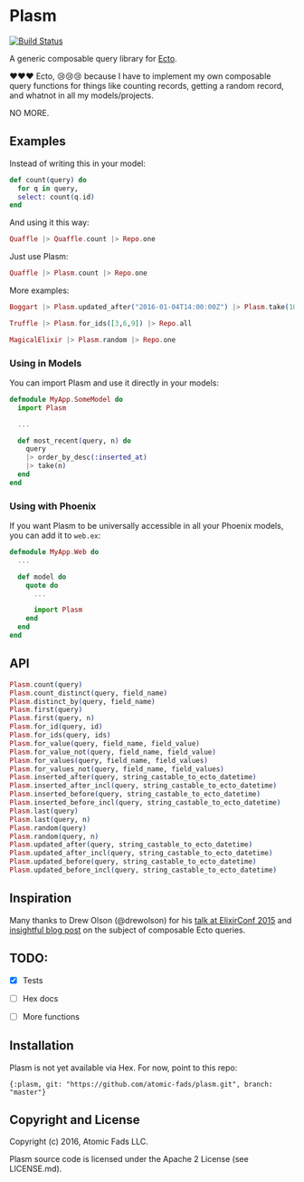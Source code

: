 # Plasm

[![Build Status](https://travis-ci.org/atomic-fads/plasm.svg?branch=master)](https://travis-ci.org/atomic-fads/plasm)

A generic composable query library for [Ecto](https://github.com/elixir-lang/ecto).

:heart::heart::heart: Ecto, :cry::cry::cry: because I have to implement my own composable query functions for things like counting records, getting a random record, and whatnot in all my models/projects.

NO MORE.


## Examples

Instead of writing this in your model:

``` elixir
def count(query) do
  for q in query,
  select: count(q.id)
end
```

And using it this way:
``` elixir
Quaffle |> Quaffle.count |> Repo.one
```

Just use Plasm:

``` elixir
Quaffle |> Plasm.count |> Repo.one
```

More examples:

``` elixir
Boggart |> Plasm.updated_after("2016-01-04T14:00:00Z") |> Plasm.take(10) |> Repo.all
```

``` elixir
Truffle |> Plasm.for_ids([3,6,9]) |> Repo.all
```

``` elixir
MagicalElixir |> Plasm.random |> Repo.one
```

### Using in Models

You can import Plasm and use it directly in your models:

``` elixir
defmodule MyApp.SomeModel do
  import Plasm

  ...

  def most_recent(query, n) do
    query
    |> order_by_desc(:inserted_at)
    |> take(n)
  end
end
```

### Using with Phoenix

If you want Plasm to be universally accessible in all your Phoenix models, you can add it to `web.ex`:

``` elixir
defmodule MyApp.Web do
  ...

  def model do
    quote do
      ...

      import Plasm
    end
  end
end
```


## API

``` elixir
Plasm.count(query)
Plasm.count_distinct(query, field_name)
Plasm.distinct_by(query, field_name)
Plasm.first(query)
Plasm.first(query, n)
Plasm.for_id(query, id)
Plasm.for_ids(query, ids)
Plasm.for_value(query, field_name, field_value)
Plasm.for_value_not(query, field_name, field_value)
Plasm.for_values(query, field_name, field_values)
Plasm.for_values_not(query, field_name, field_values)
Plasm.inserted_after(query, string_castable_to_ecto_datetime)
Plasm.inserted_after_incl(query, string_castable_to_ecto_datetime)
Plasm.inserted_before(query, string_castable_to_ecto_datetime)
Plasm.inserted_before_incl(query, string_castable_to_ecto_datetime)
Plasm.last(query)
Plasm.last(query, n)
Plasm.random(query)
Plasm.random(query, n)
Plasm.updated_after(query, string_castable_to_ecto_datetime)
Plasm.updated_after_incl(query, string_castable_to_ecto_datetime)
Plasm.updated_before(query, string_castable_to_ecto_datetime)
Plasm.updated_before_incl(query, string_castable_to_ecto_datetime)
```


## Inspiration

Many thanks to Drew Olson (@drewolson) for his [talk at ElixirConf 2015](https://www.youtube.com/watch?v=g84TDHt9MDc) and [insightful blog post](http://blog.drewolson.org/composable-queries-ecto/) on the subject of composable Ecto queries.


## TODO:

- [x] Tests
- [ ] Hex docs
- [ ] More functions


## Installation

Plasm is not yet available via Hex. For now, point to this repo:

    {:plasm, git: "https://github.com/atomic-fads/plasm.git", branch: "master"}

<!-- Add Plasm to your list of dependencies in `mix.exs`:

``` elixir
def deps do
  [{:plasm, "~> 0.0.1"}]
end
```

Ensure Plasm is started before your application:

``` elixir
def application do
  [applications: [:plasm]]
end
```
-->


## Copyright and License

Copyright (c) 2016, Atomic Fads LLC.

Plasm source code is licensed under the Apache 2 License (see LICENSE.md).
